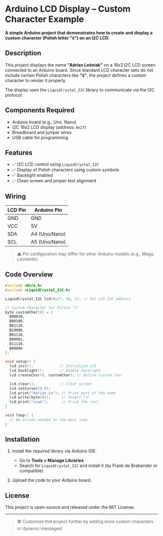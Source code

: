 # Arduino LCD Display – Custom Character Example

**A simple Arduino project that demonstrates how to create and display a custom character (Polish letter "ś") on an I2C LCD.**

## Description

This project displays the name **"Adrian Leśniak"** on a 16x2 I2C LCD screen connected to an Arduino board. Since standard LCD character sets do not include certain Polish characters like **"ś"**, the project defines a custom character to render it properly.

The display uses the `LiquidCrystal_I2C` library to communicate via the I2C protocol.

## Components Required

- Arduino board (e.g., Uno, Nano)
- I2C 16x2 LCD display (address: `0x27`)
- Breadboard and jumper wires
- USB cable for programming

## Features

- ✅ I2C LCD control using `LiquidCrystal_I2C`
- ✅ Display of Polish characters using custom symbols
- ✅ Backlight enabled
- ✅ Clean screen and proper text alignment

## Wiring

| LCD Pin | Arduino Pin |
|---------|-------------|
| GND     | GND         |
| VCC     | 5V          |
| SDA     | A4 (Uno/Nano) |
| SCL     | A5 (Uno/Nano) |

> ⚠️ Pin configuration may differ for other Arduino models (e.g., Mega, Leonardo).

## Code Overview

```cpp
#include <Wire.h>
#include <LiquidCrystal_I2C.h>

LiquidCrystal_I2C lcd(0x27, 16, 2); // Set LCD I2C address

// Custom character for Polish "ś"
byte customChar[8] = {
  B00010,
  B00100,
  B01110,
  B10000,
  B01110,
  B00001,
  B11110,
  B00000
};

void setup() {
  lcd.init();            // Initialize LCD
  lcd.backlight();       // Enable backlight
  lcd.createChar(0, customChar); // Define custom char

  lcd.clear();           // Clear screen
  lcd.setCursor(0,0);    
  lcd.print("Adrian Le"); // Print part of the name
  lcd.write(byte(0));     // Insert "ś"
  lcd.print("niak");      // Print the rest
}

void loop() {
  // No action needed in the main loop
}
```

## Installation

1. Install the required library via Arduino IDE:
   - Go to **Tools > Manage Libraries**
   - Search for `LiquidCrystal_I2C` and install it (by Frank de Brabander or compatible)

2. Upload the code to your Arduino board.

## License

This project is open-source and released under the MIT License.

---

> 🛠️ Customize this project further by adding more custom characters or dynamic messages!

